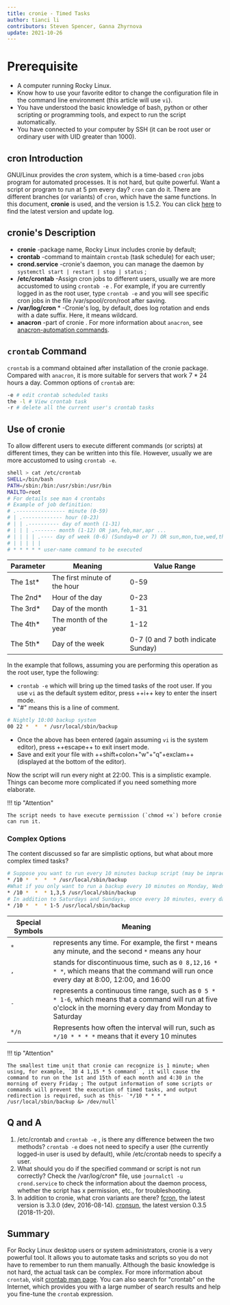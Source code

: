 ```yaml
---
title: cronie - Timed Tasks
author: tianci li
contributors: Steven Spencer, Ganna Zhyrnova
update: 2021-10-26
---
```


# Prerequisite

* A computer running Rocky Linux.
* Know how to use your favorite editor to change the configuration file in the command line environment (this article will use `vi`).
* You have understood the basic knowledge of bash, python or other scripting or programming tools, and expect to run the script automatically.
* You have connected to your computer by SSH (it can be root user or ordinary user with UID greater than 1000).

## cron Introduction

GNU/Linux provides the *cron* system, which is a time-based `cron` jobs program for automated processes. It is not hard, but quite powerful. Want a script or program to run at 5 pm every day? `cron` can do it. There are different branches (or variants) of `cron`, which have the same functions. In this document, **cronie** is used, and the version is 1.5.2. You can click [here](https://github.com/cronie-crond/cronie) to find the latest version and update log.

## cronie's Description

* **cronie** -package name, Rocky Linux includes cronie by default;
* **crontab** -command to maintain `crontab` (task schedule) for each user;
* **crond.service** -cronie's daemon, you can manage the daemon by `systemctl start | restart | stop | status` ;
* **/etc/crontab** -Assign cron jobs to different users, usually we are more accustomed to using `crontab -e` . For example, if you are currently logged in as the root user, type `crontab -e` and you will see specific cron jobs in the file /var/spool/cron/root after saving.
* **/var/log/cron** \*  -Cronie's log, by default, does log rotation and ends with a date suffix. Here, it means wildcard.
* **anacron** -part of cronie . For more information about `anacron`, see [anacron-automation commands](anacron.md).

## `crontab` Command

`crontab` is a command obtained after installation of the cronie package. Compared with `anacron`, it is more suitable for servers that work 7 \* 24 hours a day. Common options of `crontab` are:

```bash
-e # edit crontab scheduled tasks
the -l # View crontab task
-r # delete all the current user's crontab tasks
```

## Use of cronie

To allow different users to execute different commands (or scripts) at different times, they can be written into this file. However, usually we are more accustomed to using `crontab -e`.

```bash
shell > cat /etc/crontab
SHELL=/bin/bash
PATH=/sbin:/bin:/usr/sbin:/usr/bin
MAILTO=root
# For details see man 4 crontabs
# Example of job definition:
# .---------------- minute (0-59)
# | .------------- hour (0-23)
# | | .---------- day of month (1-31)
# | | | .------- month (1-12) OR jan,feb,mar,apr ...
# | | | | .---- day of week (0-6) (Sunday=0 or 7) OR sun,mon,tue,wed,thu,fri,sat
# | | | | |
# * * * * * user-name command to be executed
```

|Parameter|Meaning|Value Range|
|---|---|---|
|The 1st\*|The first minute of the hour|0-59|
|The 2nd\*|Hour of the day|0-23|
|The 3rd\*|Day of the month|1-31|
|The 4th\*|The month of the year|1-12|
|The 5th\*|Day of the week|0-7 (0 and 7 both indicate Sunday)|

In the example that follows, assuming you are performing this operation as the root user, type the following:

* `crontab -e` which will bring up the timed tasks of the root user. If you use `vi` as the default system editor, press ++i++ key to enter the insert mode.
* "#" means this is a line of comment.  

```bash
# Nightly 10:00 backup system
00 22 *  *  * /usr/local/sbin/backup
```

* Once the above has been entered (again assuming `vi` is the system editor), press ++escape++ to exit insert mode.
* Save and exit your file with ++shift+colon+"w"+"q"+exclam++ (displayed at the bottom of the editor).

Now the script will run every night at 22:00. This is a simplistic example. Things can become more complicated if you need something more elaborate.

!!! tip "Attention"

    The script needs to have execute permission (`chmod +x`) before cronie can run it.

### Complex Options

The content discussed so far are simplistic options, but what about more complex timed tasks?

```bash
# Suppose you want to run every 10 minutes backup script (may be impractical, however, it is only an example!) Throughout the day. To this end, the following will be written:
* /10 *  *  *  * /usr/local/sbin/backup
#What if you only want to run a backup every 10 minutes on Monday, Wednesday, and Friday? :
* /10 *  *  * 1,3,5 /usr/local/sbin/backup
# In addition to Saturdays and Sundays, once every 10 minutes, every day, how to back up?
* /10 *  *  * 1-5 /usr/local/sbin/backup
```

|Special Symbols|Meaning|
|---|---|
|`*`  | represents any time. For example, the first `*` means any minute, and the second `*` means any hour |
|`,`  | stands for discontinuous time, such as `0 8,12,16 * * *`, which means that the command will run once every day at 8:00, 12:00, and 16:00 |
|`-`  | represents a continuous time range, such as `0 5 * * 1-6`, which means that a command will run at five o'clock in the morning every day from Monday to Saturday |
|`*/n`| Represents how often the interval will run, such as `*/10 * * * *` means that it  every 10 minutes |

!!! tip "Attention"

    The smallest time unit that cronie can recognize is 1 minute; when using, for example, `30 4 1,15 * 5 command` , it will cause the command to run on the 1st and 15th of each month and 4:30 in the morning of every Friday ; The output information of some scripts or commands will prevent the execution of timed tasks, and output redirection is required, such as this- `*/10 * * * * /usr/local/sbin/backup &> /dev/null`

## Q and A

1. /etc/crontab and `crontab -e` , is there any difference between the two methods?
 `crontab -e` does not need to specify a user (the currently logged-in user is used by default), while /etc/crontab needs to specify a user.
2. What should you do if the specified command or script is not run correctly?
Check the /var/log/cron* file, use `journalctl -u crond.service` to check the information about the daemon process, whether the script has x permission, etc., for troubleshooting.
3. In addition to cronie, what cron variants are there?
[fcron](http://fcron.free.fr/), the latest version is 3.3.0 (dev, 2016-08-14).
[cronsun](https://github.com/shunfei/cronsun), the latest version 0.3.5 (2018-11-20).

## Summary

For Rocky Linux desktop users or system administrators, cronie is a very powerful tool. It allows you to automate tasks and scripts so you do not have to remember to run them manually. Although the basic knowledge is not hard, the actual task can be complex. For more information about `crontab`, visit [crontab man page](https://man7.org/linux/man-pages/man5/crontab.5.html). You can also search for "crontab" on the Internet, which provides you with a large number of search results and help you fine-tune the `crontab` expression.

